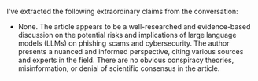 I've extracted the following extraordinary claims from the conversation:

* None. The article appears to be a well-researched and evidence-based discussion on the potential risks and implications of large language models (LLMs) on phishing scams and cybersecurity. The author presents a nuanced and informed perspective, citing various sources and experts in the field. There are no obvious conspiracy theories, misinformation, or denial of scientific consensus in the article.
